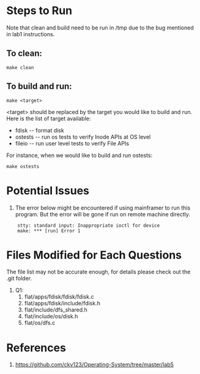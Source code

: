 # Steps to Run
Note that clean and build need to be run in /tmp due to the bug mentioned in lab1 instructions. 
## To clean:
```shell
make clean
```

## To build and run:
```shell
make <target>
```

\<target\> should be replaced by the target you would like to build and run. Here is the list of target available:
* fdisk -- format disk
* ostests -- run os tests to verify Inode APIs at OS level
* fileio -- run user level tests to verify File APIs

For instance, when we would like to build and run ostests:
```shell
make ostests
```



# Potential Issues
1.  The error below might be encountered if using mainframer to run this program. But the error will be gone if run on remote machine directly.
```shell
    stty: standard input: Inappropriate ioctl for device
    make: *** [run] Error 1
```

# Files Modified for Each Questions
The file list may not be accurate enough, for details please check out the .git folder.
1. Q1:
    1. flat/apps/fdisk/fdisk/fdisk.c
    2. flat/apps/fdisk/include/fdisk.h
    3. flat/include/dfs_shared.h
    4. flat/include/os/disk.h
    5. flat/os/dfs.c



# References
1. https://github.com/ckv123/Operating-System/tree/master/lab5

